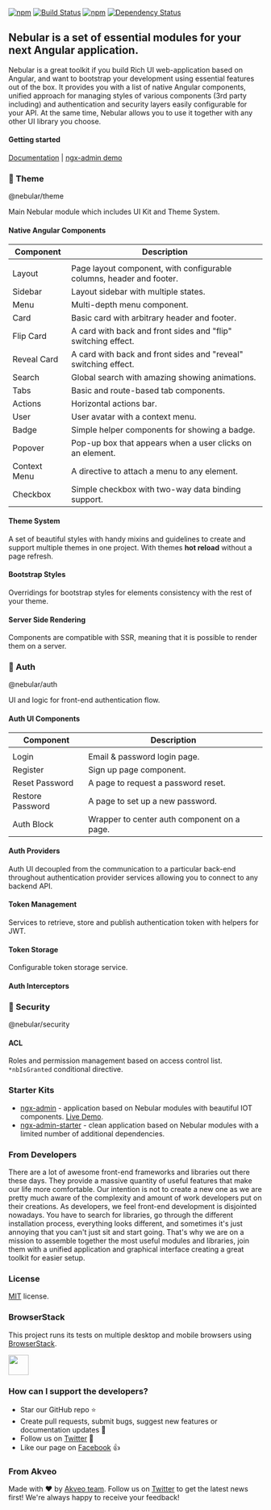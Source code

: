 [![npm](https://img.shields.io/npm/l/@nebular/theme.svg)]()
[![Build Status](https://travis-ci.org/akveo/nebular.svg?branch=master)](https://travis-ci.org/akveo/nebular)
[![npm](https://img.shields.io/npm/dt/@nebular/theme.svg)](https://www.npmjs.com/package/@nebular/theme)
[![Dependency Status](https://david-dm.org/akveo/ngx-admin/status.svg)](https://david-dm.org/akveo/ng2-admin)

## Nebular is a set of essential modules for your next Angular application.

Nebular is a great toolkit if you build Rich UI web-application based on Angular, and want to bootstrap your development using essential features out of the box. 
It provides you with a list of native Angular components, unified approach for managing styles of various components (3rd party including) and authentication and security layers easily configurable for your API. 
At the same time, Nebular allows you to use it together with any other UI library you choose.

#### Getting started
[Documentation](https://akveo.github.io/nebular/?utm_source=github&utm_medium=nebular_readme#/docs/getting-started/what-is-nebular) | [ngx-admin demo](http://github.com/akveo/ngx-admin)

### :art: Theme
@nebular/theme

Main Nebular module which includes UI Kit and Theme System.

#### Native Angular Components

| Component    | Description                                                          |
|--------------|----------------------------------------------------------------------|
|              |                                                                      |
| Layout       | Page layout component, with configurable columns, header and footer. |
| Sidebar      | Layout sidebar with multiple states.                                 |
| Menu         | Multi-depth menu component.                                          |
| Card         | Basic card with arbitrary header and footer.                         |
| Flip Card    | A card with back and front sides and "flip" switching effect.        |
| Reveal Card  | A card with back and front sides and "reveal" switching effect.      |
| Search       | Global search with amazing showing animations.                       |
| Tabs         | Basic and route-based tab components.                                |
| Actions      | Horizontal actions bar.                                              |
| User         | User avatar with a context menu.                                     |
| Badge        | Simple helper components for showing a badge.                        |
| Popover      | Pop-up box that appears when a user clicks on an element.            |
| Context Menu | A directive to attach a menu to any element.                         |
| Checkbox     | Simple checkbox with two-way data binding support.                   |

#### Theme System
A set of beautiful styles with handy mixins and guidelines to create and support multiple themes in one project. With themes **hot reload** without a page refresh.

#### Bootstrap Styles
Overridings for bootstrap styles for elements consistency with the rest of your theme.

#### Server Side Rendering 
Components are compatible with SSR, meaning that it is possible to render them on a server.


### :closed_lock_with_key: Auth
@nebular/auth

UI and logic for front-end authentication flow.

#### Auth UI Components

| Component        | Description                                                     |
|------------------|-----------------------------------------------------------------|
|                  |                                                                 |
| Login            | Email & password login page.                                    |
| Register         | Sign up page component.                                         |
| Reset Password   | A page to request a password reset.                             |
| Restore Password | A page to set up a new password.                                |
| Auth Block       | Wrapper to center auth component on a page.                     |

#### Auth Providers

Auth UI decoupled from the communication to a particular back-end throughout authentication provider services allowing you to connect to any backend API.

#### Token Management

Services to retrieve, store and publish authentication token with helpers for JWT.

#### Token Storage

Configurable token storage service.

#### Auth Interceptors

### :cop: Security
@nebular/security

#### ACL

Roles and permission management based on access control list. `*nbIsGranted` conditional directive.


### Starter Kits

- [ngx-admin](http://github.com/akveo/ngx-admin) - application based on Nebular modules with beautiful IOT components. [Live Demo](http://akveo.com/ngx-admin?utm_source=github&utm_medium=nebular_readme).
- [ngx-admin-starter](https://github.com/akveo/ngx-admin/tree/starter-kit) - clean application based on Nebular modules with a limited number of additional dependencies.


### From Developers
There are a lot of awesome front-end frameworks and libraries out there these days. They provide a massive quantity of useful features that make our life more comfortable. Our intention is not to create a new one as we are pretty much aware of the complexity and amount of work developers put on their creations. As developers, we feel front-end development is disjointed nowadays. You have to search for libraries, go through the different installation process, everything looks different, and sometimes it's just annoying that you can't just sit and start going. That's why we are on a mission to assemble together the most useful modules and libraries, join them with a unified application and graphical interface creating a great toolkit for easier setup.

### License
[MIT](LICENSE.txt) license.

### BrowserStack
This project runs its tests on multiple desktop and mobile browsers using [BrowserStack](http://www.browserstack.com).

<img src="https://cloud.githubusercontent.com/assets/131406/22254249/534d889e-e254-11e6-8427-a759fb23b7bd.png" height="40" />

### How can I support the developers?
- Star our GitHub repo :star:
- Create pull requests, submit bugs, suggest new features or documentation updates :wrench:
- Follow us on [Twitter](https://twitter.com/akveo_inc) :feet:
- Like our page on [Facebook](https://www.facebook.com/akveo/) :thumbsup:

### From Akveo
Made with :heart: by [Akveo team](http://akveo.com?utm_source=github&utm_medium=nebular_readme). Follow us on [Twitter](https://twitter.com/akveo_inc) to get the latest news first!
We're always happy to receive your feedback!
